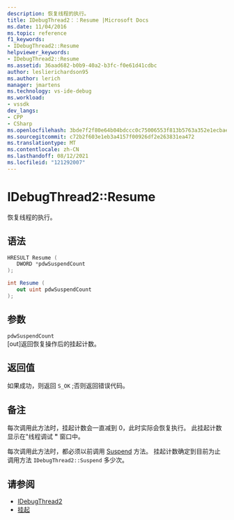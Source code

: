 ```yaml
---
description: 恢复线程的执行。
title: IDebugThread2：：Resume |Microsoft Docs
ms.date: 11/04/2016
ms.topic: reference
f1_keywords:
- IDebugThread2::Resume
helpviewer_keywords:
- IDebugThread2::Resume
ms.assetid: 36aad682-b0b9-40a2-b3fc-f0e61d41cdbc
author: leslierichardson95
ms.author: lerich
manager: jmartens
ms.technology: vs-ide-debug
ms.workload:
- vssdk
dev_langs:
- CPP
- CSharp
ms.openlocfilehash: 3bde7f2f80e64b04bdccc0c75006553f813b5763a352e1ecbae22d37781c70f0
ms.sourcegitcommit: c72b2f603e1eb3a4157f00926df2e263831ea472
ms.translationtype: MT
ms.contentlocale: zh-CN
ms.lasthandoff: 08/12/2021
ms.locfileid: "121292007"
---
```

# <a name="idebugthread2resume"></a>IDebugThread2::Resume
恢复线程的执行。

## <a name="syntax"></a>语法

```cpp
HRESULT Resume ( 
   DWORD *pdwSuspendCount
);
```

```csharp
int Resume ( 
   out uint pdwSuspendCount
);
```

## <a name="parameters"></a>参数
`pdwSuspendCount`\
[out]返回恢复操作后的挂起计数。

## <a name="return-value"></a>返回值
 如果成功，则返回 `S_OK` ;否则返回错误代码。

## <a name="remarks"></a>备注
 每次调用此方法时，挂起计数会一直减到 0，此时实际会恢复执行。 此挂起计数显示在"线程调试 **"** 窗口中。

 每次调用此方法时，都必须以前调用 [Suspend](../../../extensibility/debugger/reference/idebugthread2-suspend.md) 方法。 挂起计数确定到目前为止调用方法 `IDebugThread2::Suspend` 多少次。

## <a name="see-also"></a>请参阅
- [IDebugThread2](../../../extensibility/debugger/reference/idebugthread2.md)
- [挂起](../../../extensibility/debugger/reference/idebugthread2-suspend.md)
